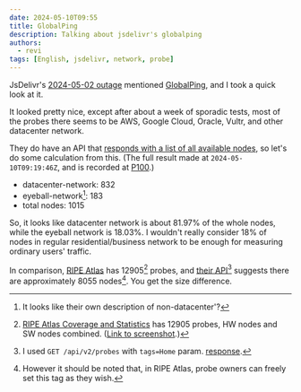 ```yaml
---
date: 2024-05-10T09:55
title: GlobalPing
description: Talking about jsdelivr's globalping
authors:
  - revi
tags: [English, jsdelivr, network, probe]
---
```


JsDelivr's [2024-05-02 outage](https://www.jsdelivr.com/blog/jsdelivr-may-outage-postmortem/) mentioned [GlobalPing](https://jsdelivr.com/globalping), and I took a quick look at it.

It looked pretty nice, except after about a week of sporadic tests, most of the probes there seems to be AWS, Google Cloud, Oracle, Vultr, and other datacenter network.

They do have an API that [responds with a list of all available nodes](https://www.jsdelivr.com/docs/api.globalping.io#get-/v1/probes), so let's do some calculation from this. (The full result made at `2024-05-10T09:19:46Z`, and is recorded at [P100](https://issuetracker.revi.xyz/P100).)

- datacenter-network: 832
- eyeball-network[^1]: 183
- total nodes: 1015

So, it looks like datacenter network is about 81.97% of the whole nodes, while the eyeball network is 18.03%. I wouldn't really consider 18% of nodes in regular residential/business network to be enough for measuring ordinary users' traffic.

<!-- truncate -->

In comparison, [RIPE Atlas](https://atlas.ripe.net) has 12905[^2] probes, and [their API](https://atlas.ripe.net/docs/apis/rest-api-reference/#probes)[^3] suggests there are approximately 8055 nodes[^4]. You get the size difference.

[^1]: It looks like their own description of non-datacenter'?

[^2]: [RIPE Atlas Coverage and Statistics](https://atlas.ripe.net/coverage/) has 12905 probes, HW nodes and SW nodes combined. ([Link to screenshot](atlas-screenshot.png).)

[^3]: I used `GET /api/v2/probes` with `tags=Home` param. [response](https://issuetracker.revi.xyz/P101).

[^4]: However it should be noted that, in RIPE Atlas, probe owners can freely set this tag as they wish.
